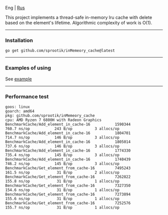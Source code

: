 Eng | [Rus](./README-ru.md)   

This project implements a thread-safe in-memory lru cache with delete based on the element's lifetime.
Algorithmic complexity of work is O(1). 

*** 
### Installation  
```
go get github.com/sprootik/inMemeory_cache@latest
```

***
### Examples of using  
See [example](./examples/main.go)
***
### Performance test    

```
goos: linux
goarch: amd64
pkg: github.com/sprootik/inMemeory_cache
cpu: AMD Ryzen 7 6800H with Radeon Graphics         
BenchmarkCache/Add_element_in_cache-16           1590344               760.7 ns/op           243 B/op          3 allocs/op
BenchmarkCache/Add_element_in_cache-16           1804701               714.7 ns/op           146 B/op          3 allocs/op
BenchmarkCache/Add_element_in_cache-16           1805014               737.6 ns/op           146 B/op          3 allocs/op
BenchmarkCache/Add_element_in_cache-16           1774330               735.4 ns/op           145 B/op          3 allocs/op
BenchmarkCache/Add_element_in_cache-16           1740439               746.2 ns/op           145 B/op          3 allocs/op
BenchmarkCache/Get_element_from_cache-16         7495243               161.5 ns/op            31 B/op          2 allocs/op
BenchmarkCache/Get_element_from_cache-16         7262822               155.8 ns/op            31 B/op          1 allocs/op
BenchmarkCache/Get_element_from_cache-16         7327350               154.6 ns/op            31 B/op          1 allocs/op
BenchmarkCache/Get_element_from_cache-16         7273894               155.6 ns/op            31 B/op          1 allocs/op
BenchmarkCache/Get_element_from_cache-16         7252576               155.7 ns/op            31 B/op          1 allocs/op
```